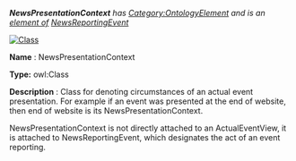___NewsPresentationContext__ 
 has
 [Category:OntologyElement](../../Category/OntologyElement "Category:OntologyElement") 
 and is an
 [element of](../../Property/ElementOf "Property:ElementOf") 
[NewsReportingEvent](../../Submissions/NewsReportingEvent "Submissions:NewsReportingEvent")_




  





[![Class](../../images/thumb/2/27/Class.gif/45px-Class.gif)](../../Image/Class.gif "Class")


__Name__ 
 : NewsPresentationContext
 



__Type:__ 
 owl:Class
 



__Description__ 
 : Class for denoting circumstances of an actual event presentation. For example if an event was presented at the end of website, then end of website is its NewsPresentationContext.
 



 NewsPresentationContext is not directly attached to an ActualEventView, it is attached to NewsReportingEvent, which designates the act of an event reporting.